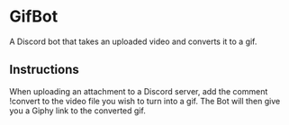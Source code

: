 # GifBot
A Discord bot that takes an uploaded video and converts it to a gif.

## Instructions 
When uploading an attachment to a Discord server, add the comment !convert to the video file you wish to turn into a gif. The Bot will then give you a Giphy link to the converted gif.
